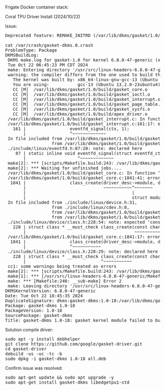 Frigate Docker container stack:


Coral TPU Driver Install (2024/10/22)


Issue:
<pre>
Deprecated feature: REMAKE_INITRD (/var/lib/dkms/gasket/1.0/source/dkms.conf)

cat /var/crash/gasket-dkms.0.crash 
ProblemType: Package
DKMSBuildLog:
 DKMS make.log for gasket-1.0 for kernel 6.8.0-47-generic (x86_64)
 Tue Oct 22 06:45:23 PM CDT 2024
 make: Entering directory '/usr/src/linux-headers-6.8.0-47-generic'
 warning: the compiler differs from the one used to build the kernel
   The kernel was built by: x86_64-linux-gnu-gcc-13 (Ubuntu 13.2.0-23ubuntu4) 13.2.0
   You are using:           gcc-13 (Ubuntu 13.2.0-23ubuntu4) 13.2.0
   CC [M]  /var/lib/dkms/gasket/1.0/build/gasket_core.o
   CC [M]  /var/lib/dkms/gasket/1.0/build/gasket_ioctl.o
   CC [M]  /var/lib/dkms/gasket/1.0/build/gasket_interrupt.o
   CC [M]  /var/lib/dkms/gasket/1.0/build/gasket_page_table.o
   CC [M]  /var/lib/dkms/gasket/1.0/build/gasket_sysfs.o
   CC [M]  /var/lib/dkms/gasket/1.0/build/apex_driver.o
 /var/lib/dkms/gasket/1.0/build/gasket_interrupt.c: In function ‘gasket_handle_interrupt’:
 /var/lib/dkms/gasket/1.0/build/gasket_interrupt.c:161:17: error: too many arguments to function ‘eventfd_signal’
   161 |                 eventfd_signal(ctx, 1);
       |                 ^~~~~~~~~~~~~~
 In file included from /var/lib/dkms/gasket/1.0/build/gasket_interrupt.h:11,
                  from /var/lib/dkms/gasket/1.0/build/gasket_interrupt.c:4:
 ./include/linux/eventfd.h:87:20: note: declared here
    87 | static inline void eventfd_signal(struct eventfd_ctx *ctx)
       |                    ^~~~~~~~~~~~~~
 make[2]: *** [scripts/Makefile.build:243: /var/lib/dkms/gasket/1.0/build/gasket_interrupt.o] Error 1
 make[2]: *** Waiting for unfinished jobs....
 /var/lib/dkms/gasket/1.0/build/gasket_core.c: In function ‘gasket_register_device’:
 /var/lib/dkms/gasket/1.0/build/gasket_core.c:1841:41: error: passing argument 1 of ‘class_create’ from incompatible pointer type [-Werror=incompatible-pointer-types]
  1841 |                 class_create(driver_desc->module, driver_desc->name);
       |                              ~~~~~~~~~~~^~~~~~~~
       |                                         |
       |                                         struct module *
 In file included from ./include/linux/device.h:31,
                  from ./include/linux/cdev.h:8,
                  from /var/lib/dkms/gasket/1.0/build/gasket_core.h:11,
                  from /var/lib/dkms/gasket/1.0/build/gasket_core.c:12:
 ./include/linux/device/class.h:228:54: note: expected ‘const char *’ but argument is of type ‘struct module *’
   228 | struct class * __must_check class_create(const char *name);
       |                                          ~~~~~~~~~~~~^~~~
 /var/lib/dkms/gasket/1.0/build/gasket_core.c:1841:17: error: too many arguments to function ‘class_create’
  1841 |                 class_create(driver_desc->module, driver_desc->name);
       |                 ^~~~~~~~~~~~
 ./include/linux/device/class.h:228:29: note: declared here
   228 | struct class * __must_check class_create(const char *name);
       |                             ^~~~~~~~~~~~
 cc1: some warnings being treated as errors
 make[2]: *** [scripts/Makefile.build:243: /var/lib/dkms/gasket/1.0/build/gasket_core.o] Error 1
 make[1]: *** [/usr/src/linux-headers-6.8.0-47-generic/Makefile:1925: /var/lib/dkms/gasket/1.0/build] Error 2
 make: *** [Makefile:240: __sub-make] Error 2
 make: Leaving directory '/usr/src/linux-headers-6.8.0-47-generic'
DKMSKernelVersion: 6.8.0-47-generic
Date: Tue Oct 22 18:45:35 2024
DuplicateSignature: dkms:gasket-dkms:1.0-18:/var/lib/dkms/gasket/1.0/build/gasket_interrupt.c:161:17: error: too many arguments to function ‘eventfd_signal’
Package: gasket-dkms 1.0-18
PackageVersion: 1.0-18
SourcePackage: gasket-dkms
Title: gasket-dkms 1.0-18: gasket kernel module failed to build
</pre>

Solution compile driver:
<pre>
sudo apt -y install debhelper
git clone https://github.com/google/gasket-driver.git
cd gasket-driver
debuild -us -uc -tc -b
sudo dpkg -i gasket-dkms_1.0-18_all.deb
</pre>
Confirm issue was resolved:
<pre>
sudo apt-get update && sudo apt upgrade -y
sudo apt-get install gasket-dkms libedgetpu1-std
</pre>

